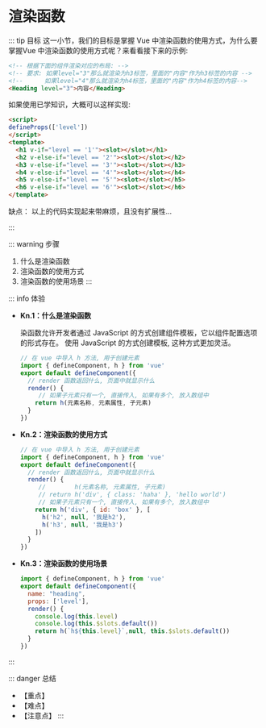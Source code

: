 # 渲染函数

::: tip 目标
这一小节，我们的目标是掌握 Vue 中渲染函数的使用方式，为什么要掌握Vue 中渲染函数的使用方式呢？来看看接下来的示例:

```html
<!-- 根据下面的组件渲染对应的布局: -->
<!-- 要求: 如果level="3"那么就渲染为h3标签，里面的"内容"作为h3标签的内容 -->
<!--      如果level="4"那么就渲染为h4标签，里面的"内容"作为h4标签的内容-->
<Heading level="3">内容</Heading>
```

如果使用已学知识，大概可以这样实现:

```html
<script>
defineProps(['level'])
</script>
<template>
  <h1 v-if="level == '1'"><slot></slot></h1>
  <h2 v-else-if="level == '2'"><slot></slot></h2>
  <h3 v-else-if="level == '3'"><slot></slot></h3>
  <h4 v-else-if="level == '4'"><slot></slot></h4>
  <h5 v-else-if="level == '5'"><slot></slot></h5>
  <h6 v-else-if="level == '6'"><slot></slot></h6>
</template>
```

缺点： 以上的代码实现起来带麻烦，且没有扩展性...

:::

::: warning 步骤

1. 什么是渲染函数
2. 渲染函数的使用方式
3. 渲染函数的使用场景
:::

::: info 体验

* **Kn.1：什么是渲染函数**

  染函数允许开发者通过 JavaScript 的方式创建组件模板，它以组件配置选项的形式存在。
  使用 JavaScript 的方式创建模板, 这种方式更加灵活。

  ```js
  // 在 vue 中导入 h 方法, 用于创建元素
  import { defineComponent, h } from 'vue'
  export default defineComponent({
    // render 函数返回什么, 页面中就显示什么
    render() {
       // 如果子元素只有一个, 直接传入, 如果有多个, 放入数组中
      return h(元素名称, 元素属性, 子元素)
    }
  }) 
  ```

* **Kn.2：渲染函数的使用方式**

  ```js
  // 在 vue 中导入 h 方法, 用于创建元素
  import { defineComponent, h } from 'vue'
  export default defineComponent({
    // render 函数返回什么, 页面中就显示什么
    render() {
       //        h(元素名称, 元素属性, 子元素)
       // return h('div', { class: 'haha' }, 'hello world')
       // 如果子元素只有一个, 直接传入, 如果有多个, 放入数组中
      return h('div', { id: 'box' }, [
        h('h2', null, '我是h2'),
        h('h3', null, '我是h3')
      ])
    }
  }) 
  ```

* **Kn.3：渲染函数的使用场景**

  ```js
  import { defineComponent, h } from 'vue'
  export default defineComponent({
    name: "heading",
    props: ['level'],
    render() {
      console.log(this.level)
      console.log(this.$slots.default())
      return h(`h${this.level}`,null, this.$slots.default())
    }
  })
  ```

:::

::: danger 总结

* 【重点】
* 【难点】
* 【注意点】
:::
